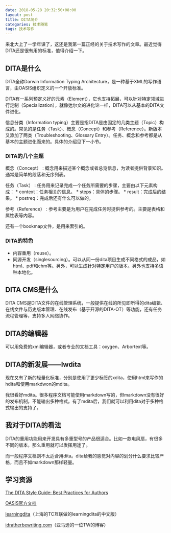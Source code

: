 ```yaml
---
date: 2018-05-28 20:32:50+08:00
layout: post
title: DITA简介
categories: 技术随笔
tags: 技术写作
---
```


来北大上了一学年课了，这还是我第一篇正经的关于技术写作的文章。最近觉得DITA还是很有用的标准，值得介绍一下。

## DITA是什么

DITA全称Darwin Information Typing Architecture，是一种基于XML的写作语言，由OASIS组织定义的一个开放标准。

DITA有一系列预定义好的元素（Element），它也支持拓展，可以针对特定领域进行定制（Specialization），就像达尔文的进化论一样，DITA可以从基本的DITA文件进化。

信息分类（Information typing）主要是指DITA是由固定的几类主题（Topic）构成的。常见的是任务（Task）、概念（Concept）和参考（Reference）。新版本又添加了两类（Troubleshooting、Glossary Entry）。任务、概念和参考都是从基本的主题进化而来的。具体的介绍见下一小节。

### DITA的几个主题


概念（Concept）
:  概念用来描述某个概念或者总览信息，为读者提供背景知识。通常是简单的段落和无序列表。


任务（Task）
:  任务用来记录完成一个任务所需要的步骤，主要由以下元素构成：
    * context：任务相关的信息。
    * steps：具体的步骤。
    * result：完成后的结果。
    * postreq：完成后还有什么可以做的。
        
参考（Reference）
:  参考主要是为用户在完成任务时提供参考的。主要是表格和属性表等内容。

还有一个bookmap文件，是用来索引的。

### DITA的特色

* 内容重用（reuse）。
* 同源开发（singlesourcing）。可以从同一份dita项目生成不同格式的成品，如html、pdf和chm等。另外，可以生成针对特定用户的版本。另外也支持多语种本地化。

## DITA CMS是什么

DITA CMS是DITA文件的在线管理系统，一般提供在线的所见即所得的dita编辑、在线文件与历史版本管理、在线发布（基于开源的DITA-OT）等功能，还有任务流程管理等，支持多人网络协作。

## DITA的编辑器

可以用免费的xml编辑器，或者专业的文档工具：oxygen、Arbortext等。

## DITA的新发展——lwdita

现在又有了新的轻量化标准，分别是使用了更少标签的xdita，使用html来写作的hdita和使用markdwon的mdita。

我很看好mdita。很多程序文档可能使用markdown写的，但markdown没有很好的发布机制，不能输出多种格式。有了mdita后，我们就可以利用dita对于多种格式输出的支持了。

## 我对于DITA的看法

DITA的重用功能用来开发具有多重型号的产品很适合。比如一款电风扇，有很多不同的版本，那么重用就可以发挥用途了。

而一般程序文档则不太适合用dita。dita给我的感觉对内容的划分什么要求比较严格，而且不如markdown那样轻量。

## 学习资源

[The DITA Style Guide: Best Practices for Authors](https://www.oxygenxml.com/dita/styleguide/webhelp-feedback/index_frames.html)

[OASIS官方文档](http://docs.oasis-open.org/dita/v1.2/spec/DITA1.2-spec.html)

[learningdita](http://www.learningdita.cn)（上海的TC互联做的learningdita的中文版）

[idratherbewriting.com](http://idratherbewriting.com)（亚马逊的一位TW的博客）



